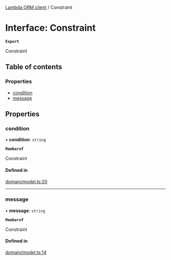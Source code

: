 [Lambda ORM client](../README.md) / Constraint

# Interface: Constraint

**`Export`**

Constraint

## Table of contents

### Properties

- [condition](Constraint.md#condition)
- [message](Constraint.md#message)

## Properties

### condition

• **condition**: `string`

**`Memberof`**

Constraint

#### Defined in

[domain/model.ts:20](https://github.com/FlavioLionelRita/lambdaorm-client-node/blob/70ce19d/src/lib/domain/model.ts#L20)

___

### message

• **message**: `string`

**`Memberof`**

Constraint

#### Defined in

[domain/model.ts:14](https://github.com/FlavioLionelRita/lambdaorm-client-node/blob/70ce19d/src/lib/domain/model.ts#L14)
